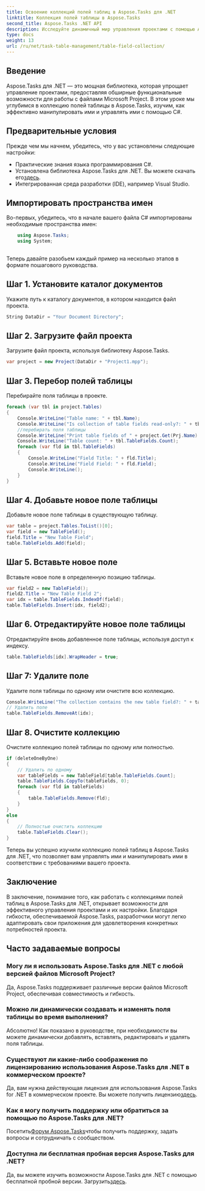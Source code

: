 ```yaml
---
title: Освоение коллекций полей таблиц в Aspose.Tasks для .NET
linktitle: Коллекция полей таблицы в Aspose.Tasks
second_title: Aspose.Tasks .NET API
description: Исследуйте динамичный мир управления проектами с помощью Aspose.Tasks для .NET. Узнайте, как манипулировать коллекциями полей таблицы для индивидуальной настройки проекта.
type: docs
weight: 13
url: /ru/net/task-table-management/table-field-collection/
---
```

## Введение
Aspose.Tasks для .NET — это мощная библиотека, которая упрощает управление проектами, предоставляя обширные функциональные возможности для работы с файлами Microsoft Project. В этом уроке мы углубимся в коллекцию полей таблицы в Aspose.Tasks, изучим, как эффективно манипулировать ими и управлять ими с помощью C#.
## Предварительные условия
Прежде чем мы начнем, убедитесь, что у вас установлены следующие настройки:
- Практические знания языка программирования C#.
-  Установлена библиотека Aspose.Tasks для .NET. Вы можете скачать его[здесь](https://releases.aspose.com/tasks/net/).
- Интегрированная среда разработки (IDE), например Visual Studio.
## Импортировать пространства имен
Во-первых, убедитесь, что в начале вашего файла C# импортированы необходимые пространства имен:
```csharp
    using Aspose.Tasks;
    using System;
    
```
Теперь давайте разобьем каждый пример на несколько этапов в формате пошагового руководства.
## Шаг 1. Установите каталог документов
Укажите путь к каталогу документов, в котором находится файл проекта.
```csharp
String DataDir = "Your Document Directory";
```
## Шаг 2. Загрузите файл проекта
Загрузите файл проекта, используя библиотеку Aspose.Tasks.
```csharp
var project = new Project(DataDir + "Project1.mpp");
```
## Шаг 3. Перебор полей таблицы
Перебирайте поля таблицы в проекте.
```csharp
foreach (var tbl in project.Tables)
{
    Console.WriteLine("Table name: " + tbl.Name);
    Console.WriteLine("Is collection of table fields read-only?: " + tbl.TableFields.IsReadOnly);
    //перебирать поля таблицы
    Console.WriteLine("Print table fields of " + project.Get(Prj.Name) + " project.");
    Console.WriteLine("Table count: " + tbl.TableFields.Count);
    foreach (var fld in tbl.TableFields)
    {
        Console.WriteLine("Field Title: " + fld.Title);
        Console.WriteLine("Field Field: " + fld.Field);
        Console.WriteLine();
    }
}
```
## Шаг 4. Добавьте новое поле таблицы
Добавьте новое поле таблицы в существующую таблицу.
```csharp
var table = project.Tables.ToList()[0];
var field = new TableField();
field.Title = "New Table Field";
table.TableFields.Add(field);
```
## Шаг 5. Вставьте новое поле
Вставьте новое поле в определенную позицию таблицы.
```csharp
var field2 = new TableField();
field2.Title = "New Table Field 2";
var idx = table.TableFields.IndexOf(field);
table.TableFields.Insert(idx, field2);
```
## Шаг 6. Отредактируйте новое поле таблицы
Отредактируйте вновь добавленное поле таблицы, используя доступ к индексу.
```csharp
table.TableFields[idx].WrapHeader = true;
```
## Шаг 7: Удалите поле
Удалите поля таблицы по одному или очистите всю коллекцию.
```csharp
Console.WriteLine("The collection contains the new table field?: " + table.TableFields.Contains(field));
// Удалить поле
table.TableFields.RemoveAt(idx);
```
## Шаг 8. Очистите коллекцию
Очистите коллекцию полей таблицы по одному или полностью.
```csharp
if (deleteOneByOne)
{
    // Удалить по одному
    var tableFields = new TableField[table.TableFields.Count];
    table.TableFields.CopyTo(tableFields, 0);
    foreach (var fld in tableFields)
    {
        table.TableFields.Remove(fld);
    }
}
else
{
    // Полностью очистить коллекцию
    table.TableFields.Clear();
}
```
Теперь вы успешно изучили коллекцию полей таблиц в Aspose.Tasks для .NET, что позволяет вам управлять ими и манипулировать ими в соответствии с требованиями вашего проекта.
## Заключение
В заключение, понимание того, как работать с коллекциями полей таблиц в Aspose.Tasks для .NET, открывает возможности для эффективного управления проектами и их настройки. Благодаря гибкости, обеспечиваемой Aspose.Tasks, разработчики могут легко адаптировать свои приложения для удовлетворения конкретных потребностей проекта.
## Часто задаваемые вопросы
### Могу ли я использовать Aspose.Tasks для .NET с любой версией файлов Microsoft Project?
Да, Aspose.Tasks поддерживает различные версии файлов Microsoft Project, обеспечивая совместимость и гибкость.
### Можно ли динамически создавать и изменять поля таблицы во время выполнения?
Абсолютно! Как показано в руководстве, при необходимости вы можете динамически добавлять, вставлять, редактировать и удалять поля таблицы.
### Существуют ли какие-либо соображения по лицензированию использования Aspose.Tasks для .NET в коммерческом проекте?
 Да, вам нужна действующая лицензия для использования Aspose.Tasks for .NET в коммерческом проекте. Вы можете получить лицензию[здесь](https://purchase.aspose.com/buy).
### Как я могу получить поддержку или обратиться за помощью по Aspose.Tasks для .NET?
 Посетить[Форум Aspose.Tasks](https://forum.aspose.com/c/tasks/15)чтобы получить поддержку, задать вопросы и сотрудничать с сообществом.
### Доступна ли бесплатная пробная версия Aspose.Tasks для .NET?
 Да, вы можете изучить возможности Aspose.Tasks для .NET с помощью бесплатной пробной версии. Загрузить[здесь](https://releases.aspose.com/).